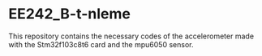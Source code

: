 # EE242_B-t-nleme
This repository contains the necessary codes of the accelerometer made with the Stm32f103c8t6 card and the mpu6050 sensor.
